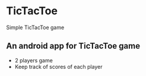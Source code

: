 # TicTacToe
Simple TicTacToe game

## An android app for TicTacToe game
- 2 players game
- Keep track of scores of each player

